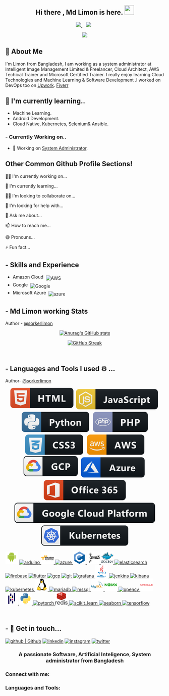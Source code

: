 
<div align="center"> 
   <h2 align="center">Hi there , Md Limon is here. <img src="https://github.com/RobinaMirbahar/RobinaMirbahar/blob/main/ProfileImages/Hi-Robina.gif" height="30" width="30"> </h2></div>
   
<p align='center'>
   <p align='center'>
   <a href="https://www.linkedin.com/in/mdlimon360/"><img height="30" src="https://github.com/RobinaMirbahar/RobinaMirbahar/blob/main/SVG/Social/linkedin-icon-2.svg">                </a>&nbsp;&nbsp;
    <a href="https://twitter.com/robinamirbahar"><img height="30" src="https://github.com/RobinaMirbahar/RobinaMirbahar/blob/main/SVG/Social/twitter-6.svg"></a>&nbsp;&nbsp;
</p>
</p>

<p align='center'>
      <img align="center"><img src="https://github.com/sorkerlimon/Protfolio/blob/main/Images/MD%20LIMON%202.jpg">
</p>


## 🚀 About Me
I'm Limon from Bangladesh, I am working as a system administrator at Intelligent Image Management Limited & Freelancer, Cloud Architect, AWS Techical Trainer and Microsoft Certified Trainer. I really enjoy learning Cloud Technologies and Machine Learning & Software Development .I worked on DevOps too on [Upwork](https://www.upwork.com). [Fiverr](https://www.fiverr.com/)


## 🧠 I'm currently learning..
-   Machine Learning.
-   Android Development.
-   Cloud Native, Kubernetes, Selenium& Ansible.

### - Currently Working on..
- 🔭 Working on [System Administrator](https://www.iimdirect.com/). 

## Other Common Github Profile Sections!
👩‍💻 I'm currently working on...

🧠 I'm currently learning...

👯‍♀️ I'm looking to collaborate on...

🤔 I'm looking for help with...

💬 Ask me about...

📫 How to reach me...

😄 Pronouns...

⚡️ Fun fact...


## - Skills and Experience
- Amazon Cloud <img src="https://github.com/RobinaMirbahar/RobinaMirbahar/blob/main/SVG/Services/amazonaws.svg" alt="AWS" height='40' style="vertical-align:top; margin:4px">&nbsp;&nbsp; 
- Google <img src="https://github.com/RobinaMirbahar/RobinaMirbahar/blob/main/SVG/Services/googlecloud.svg" alt="Google" height='40' style="vertical-align:top; margin:4px"> &nbsp;&nbsp; 
- Microsoft Azure <img src="https://github.com/RobinaMirbahar/RobinaMirbahar/blob/main/SVG/Services/microsoftazure.svg" alt="azure" height='40' style="vertical-align:top; margin:4px">

 
## - Md Limon working Stats
Author - [@sorkerlimon](https://github.com/sorkerlimon)
<div align="center"> 
   
[![Anurag's GitHub stats](https://github-readme-stats.vercel.app/api?username=sorkerlimon)](https://github.com/anuraghazra/github-readme-stats)
    
[![GitHub Streak](https://github-readme-streak-stats.herokuapp.com/?user=sorkerlimon)](https://git.io/streak-stats)
   
</div>
<br />   

## - Languages and Tools I used ⚙️ ...
<!-- For more icons please follow  https://github.com/MikeCodesDotNET/ColoredBadges -->
Author- [@sorkerlimon](https://www.github.com/sorkerlimon)

<p align="center">
   <img src="https://github.com/MikeCodesDotNET/ColoredBadges/blob/master/svg/dev/languages/html.svg" alt="HTML" style="vertical-align:top margin:6px 4px">  
   <img src="https://github.com/MikeCodesDotNET/ColoredBadges/blob/master/svg/dev/languages/js.svg" alt="js" style="vertical-align:top; margin:4px">
   <img src="https://raw.githubusercontent.com/8bithemant/8bithemant/master/svg/dev/languages/python.svg" alt="python" style="vertical-align:top; margin:4px">
   <img src="https://github.com/MikeCodesDotNET/ColoredBadges/blob/master/svg/dev/languages/php.svg" alt="php" style="vertical-align:top; margin:4px">
   <img src="https://github.com/MikeCodesDotNET/ColoredBadges/blob/master/svg/dev/languages/css3.svg" alt="css3" style="vertical-align:top; margin:4px">
   <img src="https://github.com/MikeCodesDotNET/ColoredBadges/blob/master/svg/dev/services/aws.svg" alt="AWS" style="vertical-align:top; margin:4px" >
   <img src="https://github.com/MikeCodesDotNET/ColoredBadges/blob/master/svg/dev/services/gcp.svg" alt="GCP" style="vertical-align:top margin:6px 4px">  
  <img src="https://github.com/MikeCodesDotNET/ColoredBadges/blob/master/svg/dev/services/azure.svg" alt="azure" style="vertical-align:top; margin:4px">
  <img src="https://github.com/MikeCodesDotNET/ColoredBadges/blob/master/svg/dev/services/office_365.svg" alt="m365" style="vertical-align:top; margin:4px">
   <img src="https://github.com/MikeCodesDotNET/ColoredBadges/blob/master/svg/dev/services/google_cloud_platform.svg" alt="GCP" style="vertical-align:top; margin:4px">
   <img src="https://github.com/MikeCodesDotNET/ColoredBadges/blob/master/svg/dev/services/kubernetes.svg" alt="KB" style="vertical-align:top; margin:4px">
   
 
 <img src="https://raw.githubusercontent.com/devicons/devicon/master/icons/android/android-original-wordmark.svg" alt="android" width="40" height="40"/> </a> <a href="https://www.arduino.cc/" target="_blank" rel="noreferrer"> <img src="https://cdn.worldvectorlogo.com/logos/arduino-1.svg" alt="arduino" width="40" height="40"/> </a> <a href="https://aws.amazon.com" target="_blank" rel="noreferrer"> <img src="https://raw.githubusercontent.com/devicons/devicon/master/icons/amazonwebservices/amazonwebservices-original-wordmark.svg" alt="aws" width="40" height="40"/> </a> <a href="https://azure.microsoft.com/en-in/" target="_blank" rel="noreferrer"> <img src="https://www.vectorlogo.zone/logos/microsoft_azure/microsoft_azure-icon.svg" alt="azure" width="40" height="40"/> </a> <a href="https://www.cprogramming.com/" target="_blank" rel="noreferrer"> <img src="https://raw.githubusercontent.com/devicons/devicon/master/icons/c/c-original.svg" alt="c" width="40" height="40"/> </a> <a href="https://canvasjs.com" target="_blank" rel="noreferrer"> <img src="https://raw.githubusercontent.com/Hardik0307/Hardik0307/master/assets/canvasjs-charts.svg" alt="canvasjs" width="40" height="40"/> </a> <a href="https://www.docker.com/" target="_blank" rel="noreferrer"> <img src="https://raw.githubusercontent.com/devicons/devicon/master/icons/docker/docker-original-wordmark.svg" alt="docker" width="40" height="40"/> </a> <a href="https://www.elastic.co" target="_blank" rel="noreferrer"> <img src="https://www.vectorlogo.zone/logos/elastic/elastic-icon.svg" alt="elasticsearch" width="40" height="40"/> </a> <a href="https://firebase.google.com/" target="_blank" rel="noreferrer"> <img src="https://www.vectorlogo.zone/logos/firebase/firebase-icon.svg" alt="firebase" width="40" height="40"/> </a> <a href="https://flutter.dev" target="_blank" rel="noreferrer"> <img src="https://www.vectorlogo.zone/logos/flutterio/flutterio-icon.svg" alt="flutter" width="40" height="40"/> </a> <a href="https://cloud.google.com" target="_blank" rel="noreferrer"> <img src="https://www.vectorlogo.zone/logos/google_cloud/google_cloud-icon.svg" alt="gcp" width="40" height="40"/> </a> <a href="https://git-scm.com/" target="_blank" rel="noreferrer"> <img src="https://www.vectorlogo.zone/logos/git-scm/git-scm-icon.svg" alt="git" width="40" height="40"/> </a> <a href="https://grafana.com" target="_blank" rel="noreferrer"> <img src="https://www.vectorlogo.zone/logos/grafana/grafana-icon.svg" alt="grafana" width="40" height="40"/> </a> <a href="https://www.java.com" target="_blank" rel="noreferrer"> <img src="https://raw.githubusercontent.com/devicons/devicon/master/icons/java/java-original.svg" alt="java" width="40" height="40"/> </a> <a href="https://www.jenkins.io" target="_blank" rel="noreferrer"> <img src="https://www.vectorlogo.zone/logos/jenkins/jenkins-icon.svg" alt="jenkins" width="40" height="40"/> </a> <a href="https://www.elastic.co/kibana" target="_blank" rel="noreferrer"> <img src="https://www.vectorlogo.zone/logos/elasticco_kibana/elasticco_kibana-icon.svg" alt="kibana" width="40" height="40"/> </a> <a href="https://kubernetes.io" target="_blank" rel="noreferrer"> <img src="https://www.vectorlogo.zone/logos/kubernetes/kubernetes-icon.svg" alt="kubernetes" width="40" height="40"/> </a> <a href="https://www.linux.org/" target="_blank" rel="noreferrer"> <img src="https://raw.githubusercontent.com/devicons/devicon/master/icons/linux/linux-original.svg" alt="linux" width="40" height="40"/> </a> <a href="https://mariadb.org/" target="_blank" rel="noreferrer"> <img src="https://www.vectorlogo.zone/logos/mariadb/mariadb-icon.svg" alt="mariadb" width="40" height="40"/> </a> <a href="https://www.microsoft.com/en-us/sql-server" target="_blank" rel="noreferrer"> <img src="https://www.svgrepo.com/show/303229/microsoft-sql-server-logo.svg" alt="mssql" width="40" height="40"/> </a> <a href="https://www.mysql.com/" target="_blank" rel="noreferrer"> <img src="https://raw.githubusercontent.com/devicons/devicon/master/icons/mysql/mysql-original-wordmark.svg" alt="mysql" width="40" height="40"/> </a> <a href="https://www.nginx.com" target="_blank" rel="noreferrer"> <img src="https://raw.githubusercontent.com/devicons/devicon/master/icons/nginx/nginx-original.svg" alt="nginx" width="40" height="40"/> </a> <a href="https://opencv.org/" target="_blank" rel="noreferrer"> <img src="https://www.vectorlogo.zone/logos/opencv/opencv-icon.svg" alt="opencv" width="40" height="40"/> </a> <a href="https://www.oracle.com/" target="_blank" rel="noreferrer"> <img src="https://raw.githubusercontent.com/devicons/devicon/master/icons/oracle/oracle-original.svg" alt="oracle" width="40" height="40"/> </a> <a href="https://pandas.pydata.org/" target="_blank" rel="noreferrer"> <img src="https://raw.githubusercontent.com/devicons/devicon/2ae2a900d2f041da66e950e4d48052658d850630/icons/pandas/pandas-original.svg" alt="pandas" width="40" height="40"/> </a> <a href="https://www.python.org" target="_blank" rel="noreferrer"> <img src="https://raw.githubusercontent.com/devicons/devicon/master/icons/python/python-original.svg" alt="python" width="40" height="40"/> </a> <a href="https://pytorch.org/" target="_blank" rel="noreferrer"> <img src="https://www.vectorlogo.zone/logos/pytorch/pytorch-icon.svg" alt="pytorch" width="40" height="40"/> </a> <a href="https://redis.io" target="_blank" rel="noreferrer"> <img src="https://raw.githubusercontent.com/devicons/devicon/master/icons/redis/redis-original-wordmark.svg" alt="redis" width="40" height="40"/> </a> <a href="https://scikit-learn.org/" target="_blank" rel="noreferrer"> <img src="https://upload.wikimedia.org/wikipedia/commons/0/05/Scikit_learn_logo_small.svg" alt="scikit_learn" width="40" height="40"/> </a> <a href="https://seaborn.pydata.org/" target="_blank" rel="noreferrer"> <img src="https://seaborn.pydata.org/_images/logo-mark-lightbg.svg" alt="seaborn" width="40" height="40"/> </a> <a href="https://www.tensorflow.org" target="_blank" rel="noreferrer"> <img src="https://www.vectorlogo.zone/logos/tensorflow/tensorflow-icon.svg" alt="tensorflow" width="40" height="40"/> </a> </p>
</p>

<br />

## - 💬 Get in touch...

[<img align="center" src='https://github.com/RobinaMirbahar/RobinaMirbahar/blob/main/SVG/Social/github-icon.svg' alt="github | Github" height='40' width='40'>](https://github.com/sorkerlimon) 
[<img align="center" src='https://github.com/RobinaMirbahar/RobinaMirbahar/blob/main/SVG/Social/linkedin.svg' alt='linkedin' height='40' >](https://www.linkedIn.com/robina-mirbahar) 
[<img align="center" src='https://github.com/RobinaMirbahar/RobinaMirbahar/blob/main/SVG/Social/instagram.svg' alt='instagram' height='40' >](https://www.instagram.com/she.cloud) 
[<img align="center" src='https://github.com/RobinaMirbahar/RobinaMirbahar/blob/main/SVG/Social/twitter.svg' alt='twitter' height='40'>](https://www.twitter.com/robinamirbahar)



<h3 align="center">A passionate Software, Artificial Inteligence, System administrator from Bangladesh</h3>

<h3 align="left">Connect with me:</h3>
<p align="left">
</p>

<h3 align="left">Languages and Tools:</h3>






   
